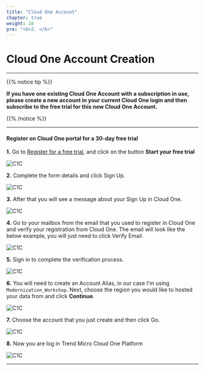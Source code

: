 ```yaml
---
title: "Cloud One Account"
chapter: true
weight: 10
pre: "<b>2. </b>"
---
```


# Cloud One Account Creation

---

{{% notice tip %}}
<p style='text-align: left;'>
<b>If you have one existing Cloud One Account with a subscription in use, please create a new account in your current Cloud One login and then subscribe to the free trial for this new Cloud One Account.</b>
</p>
{{% /notice %}}


---

#### Register on Cloud One portal for a 30-day free trial



**1.** Go to [Register for a free trial](https://www.trendmicro.com/en_us/business/campaigns/cloud-one-trial.html?utm_campaign=RGEV2022_Cloud-One_SMKT&utm_medium=Webinar&utm_source=Immersion-Day_File-Storage-Security_PR&utm_content=Cloud-One-Trial), and click on the button **Start your free trial**


![C1C](/images/tm-portal/freetrial1.PNG)

**2.** Complete the form details and click Sign Up.

![C1C](/images/tm-portal/freetrial2.PNG)

**3.** After that you will see a message about your Sign Up in Cloud One.

![C1C](/images/tm-portal/c1c_2.png)

**4.** Go to your mailbox from the email that you used to register in Cloud One and verify your registration from Cloud One. The email will look like the below example, you will just need to click Verify Email.

![C1C](/images/tm-portal/c1c_3.png)

**5.** Sign in to complete the verification process. 

![C1C](/images/tm-portal/c1c_4.png)

**6.** You will need to create an Account Alias, in our case I'm using <code>Modernization_Workshop</code>. Next, choose the region you would like to hosted your data from and click **Continue**.

![C1C](/images/tm-portal/c1c_5.png)

**7.** Choose the account that you just create and then click Go.

![C1C](/images/tm-portal/c1c_6.png)

**8.** Now you are log in Trend Micro Cloud One Platform 

![C1C](/images/tm-portal/c1c_7.png)



---
